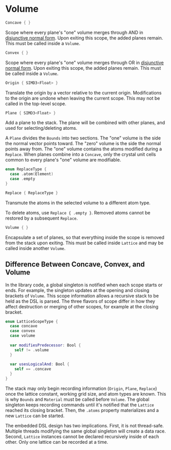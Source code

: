 # Volume

```swift
Concave { }
```

Scope where every plane's "one" volume merges through AND in [disjunctive normal form](https://en.wikipedia.org/wiki/Disjunctive_normal_form). Upon exiting this scope, the added planes remain. This must be called inside a `Volume`.

```swift
Convex { }
```

Scope where every plane's "one" volume merges through OR in [disjunctive normal form](https://en.wikipedia.org/wiki/Disjunctive_normal_form). Upon exiting this scope, the added planes remain. This must be called inside a `Volume`.

```swift
Origin { SIMD3<Float> }
```

Translate the origin by a vector relative to the current origin. Modifications to the origin are undone when leaving the current scope. This may not be called in the top-level scope.

```swift
Plane { SIMD3<Float> }
```

Add a plane to the stack. The plane will be combined with other planes, and used for selecting/deleting atoms.

A `Plane` divides the `Bounds` into two sections. The "one" volume is the side the normal vector points toward. The "zero" volume is the side the normal points away from. The "one" volume contains the atoms modified during a `Replace`. When planes combine into a `Concave`, only the crystal unit cells common to every plane's "one" volume are modifiable.

```swift
enum ReplaceType {
  case .atom(Element)
  case .empty
}

Replace { ReplaceType }
```

Transmute the atoms in the selected volume to a different atom type.

To delete atoms, use `Replace { .empty }`. Removed atoms cannot be restored by a subsequent `Replace`.

```swift
Volume { }
```

Encapsulate a set of planes, so that everything inside the scope is removed from the stack upon exiting. This must be called inside `Lattice` and may be called inside another `Volume`.

## Difference Between Concave, Convex, and Volume

In the library code, a global singleton is notified when each scope starts or ends. For example, the singleton updates at the opening and closing brackets of `Volume`. This scope information allows a recursive stack to be held as the DSL is parsed. The three flavors of scope differ in how they affect destruction or merging of other scopes, for example at the closing bracket.

```swift
enum LatticeScopeType {
  case concave
  case convex
  case volume
  
  var modifiesPredecessor: Bool {
    self != .volume
  }
  
  var usesLogicalAnd: Bool {
    self == .concave
  }
}
```

The stack may only begin recording information (`Origin`, `Plane`, `Replace`) once the lattice constant, working grid size, and atom types are known. This is why `Bounds` and `Material` must be called before `Volume`. The global singleton keeps recording commands until it's notified that the `Lattice` reached its closing bracket. Then, the `.atoms` property materializes and a new `Lattice` can be started.

The embedded DSL design has two implications. First, it is not thread-safe. Multiple threads modifying the same global singleton will create a data race. Second, `Lattice` instances cannot be declared recursively inside of each other. Only one lattice can be recorded at a time.
